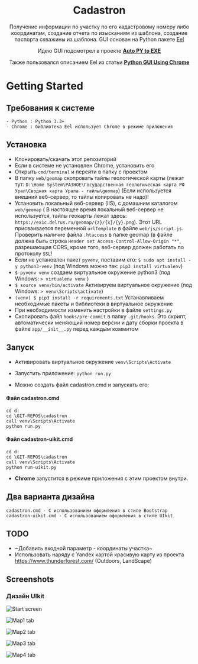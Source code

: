 <h1 align="center">Cadastron</h1>
<p align="center">Получение информации по участку по его кадастровому номеру либо координатам, создание отчета по изысканиям из шаблона, создание паспорта скважины из шаблона. GUI основан на Python пакете <a href="https://github.com/ChrisKnott/Eel">Eel</a></p>
<p align="center">Идею GUI подсмотрел в проекте <a href="https://github.com/brentvollebregt/auto-py-to-exe/"><strong> Auto PY to EXE </strong></a></p>
<p align="center">Также пользовался описанием Eel из статьи <a href="http://nitratine.net/python-gui-using-chrome/"><strong> Python GUI Using Chrome </strong></a></p>

<!-- <div align="center">
    <img src="https://i.imgur.com/EuUlayC.png" alt="Empty interface">
</div> -->

# Getting Started

## Требования к системе

    - Python : Python 3.3+
    - Chrome : библиотека Eel использует Chrome в режиме приложения

## Установка

- Клонировать/скачать этот репозиторий
- Если в системе не установлен Chrome, установить его
- Открыть ```cmd/terminal``` и перейти в папку с проектом
- В папку ```web/geomap``` скопровать тайлы геологической карты (лежат тут: ```D:\Home System\РАЗНОЕ\Государственная геологическая карта РФ Урал\Сводная карта Урала - тайлы\geomap```) (Если используется внешний веб-сервер, то тайлы копировать не надо)!
- Установить локальный веб-сервер (IIS), с домашним каталогом ```web/geomap``` 
( В настоящее время локальный веб-сервер не используется, тайлы геокарты лежат здесь: `https://ex1c.delrus.ru/geomap/{z}/{x}/{y}.png`). Этот URL присваивается переменной `urlTemplate` в файле `web/js/script.js`. 
Проверить наличие файла `.htaccess` в папке geomap (в файле должна быть строка `Header set Access-Control-Allow-Origin "*"`, разрешающая CORS, кроме того,  веб-сервер должен работать по протоколу `SSL`!
- Если не установлен пакет `pyvenv`, поставим его: `$ sudo apt install -y python3-venv` (под Windows можно так: `pip3 install virtualenv`)
- `$ pyvenv venv` создаем виртуальное окружение python3 (под Windows: `> virtualenv venv` )
- `$ source venv/bin/activate` Активируем виртуальное окружение (под Windows: `> venv\Scripts\activate`)
- `(venv) $ pip3 install -r requirements.txt` Устанавливаем необходимые пакеты и библиотеки в виртуальное окружение
- При необходимости изменить настройки в файле ```settings.py```
- Скопировать файл ```hooks/pre-commit``` в папку ```.git/hooks```. Это скрипт, автоматически меняющий номер версии и дату сборки проекта в файле ```app/__init__.py``` перед каждым коммитом

## Запуск

- Активировать виртуальное окружение ```venv\Scripts\Activate```

- Запустить приложение: ```python run.py```

- Можно создать файл cadastron.cmd и запускать его:

#### Файл cadastron.cmd
    cd d:
    cd \GIT-REPOS\cadastron
    call venv\Scripts\Activate
    python run.py

#### Файл cadastron-uikit.cmd
    cd d:
    cd \GIT-REPOS\cadastron
    call venv\Scripts\Activate
    python run-uikit.py

- **Chrome** запустится в режиме приложения с этим проектом внутри.

## Два варианта дизайна
    cadastron.cmd - С использованием оформления в стиле Bootstrap
    cadastron-uikit.cmd - С использованием оформления в стиле UIkit
    

## TODO

- ~Добавить входной параметр - координаты участка~
- Использовать наряду с Yandex картой красивую карту из проекта https://www.thunderforest.com/ (Outdoors, LandScape)


## Screenshots


### Дизайн UIkit

![Start screen](screenshots/screenshot1.png "Start screen")

![Map1 tab](screenshots/screenshot2.png "Yandex Map tab")

![Map2 tab](screenshots/screenshot3.png "Yandex image tab")

![Map3 tab](screenshots/screenshot4.png "OpenstreetMap tab")

![Map4 tab](screenshots/screenshot4.png "Geology tab")


